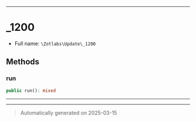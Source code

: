 ***

# _1200





* Full name: `\Zotlabs\Update\_1200`




## Methods


### run



```php
public run(): mixed
```












***


***
> Automatically generated on 2025-03-15
